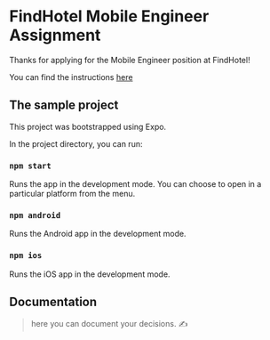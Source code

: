 # FindHotel Mobile Engineer Assignment

Thanks for applying for the Mobile Engineer position at FindHotel!

You can find the instructions [here](INSTRUCTIONS.md)

## The sample project

This project was bootstrapped using Expo.

In the project directory, you can run:

### `npm start`

Runs the app in the development mode. You can choose to open in a particular platform from the menu.

### `npm android`

Runs the Android app in the development mode.

### `npm ios`

Runs the iOS app in the development mode.

## Documentation

> here you can document your decisions. ✍️
